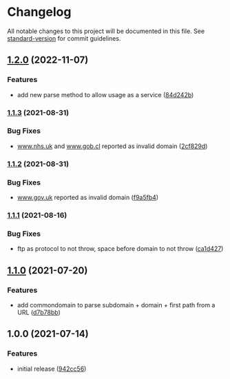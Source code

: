 # Changelog

All notable changes to this project will be documented in this file. See [standard-version](https://github.com/conventional-changelog/standard-version) for commit guidelines.

## [1.2.0](https://github.com/danstefancu/domain-adapter/compare/1.1.3...1.2.0) (2022-11-07)


### Features

* add new parse method to allow usage as a service ([84d242b](https://github.com/danstefancu/domain-adapter/commit/84d242b11cb68d5187e05b6050f7dfa0fc16f853))

### [1.1.3](https://github.com/danstefancu/domain-adapter/compare/1.1.2...1.1.3) (2021-08-31)


### Bug Fixes

* www.nhs.uk and www.gob.cl reported as invalid domain ([2cf829d](https://github.com/danstefancu/domain-adapter/commit/2cf829d07b1c16a619c6a1a36fe917b4f0613a99))

### [1.1.2](https://github.com/danstefancu/domain-adapter/compare/1.1.1...1.1.2) (2021-08-31)


### Bug Fixes

* www.gov.uk reported as invalid domain ([f9a5fb4](https://github.com/danstefancu/domain-adapter/commit/f9a5fb47f985b91db8c3febdadb8e063bebe6406))

### [1.1.1](https://github.com/danstefancu/domain-adapter/compare/1.1.0...1.1.1) (2021-08-16)


### Bug Fixes

* ftp as protocol to not throw, space before domain to not throw ([ca1d427](https://github.com/danstefancu/domain-adapter/commit/ca1d4276e110e333eab1b2b52504769c8cf89f7d))

## [1.1.0](https://github.com/danstefancu/domain-adapter/compare/1.0.0...1.1.0) (2021-07-20)


### Features

* add commondomain to parse subdomain + domain + first path from a URL ([d7b78bb](https://github.com/danstefancu/domain-adapter/commit/d7b78bbbc8f24eeb13dc7470139498d9cc16070d))

## 1.0.0 (2021-07-14)


### Features

* initial release ([942cc56](https://github.com/danstefancu/domain-adapter/commit/942cc56437c33f9a25ffd45a3e7e5a51926af288))
